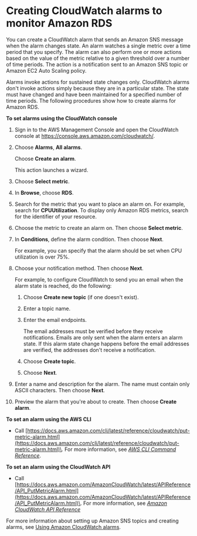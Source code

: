 # Creating CloudWatch alarms to monitor Amazon RDS<a name="creating_alarms"></a>

You can create a CloudWatch alarm that sends an Amazon SNS message when the alarm changes state\. An alarm watches a single metric over a time period that you specify\. The alarm can also perform one or more actions based on the value of the metric relative to a given threshold over a number of time periods\. The action is a notification sent to an Amazon SNS topic or Amazon EC2 Auto Scaling policy\.

Alarms invoke actions for sustained state changes only\. CloudWatch alarms don't invoke actions simply because they are in a particular state\. The state must have changed and have been maintained for a specified number of time periods\. The following procedures show how to create alarms for Amazon RDS\.

**To set alarms using the CloudWatch console**

1. Sign in to the AWS Management Console and open the CloudWatch console at [https://console\.aws\.amazon\.com/cloudwatch/](https://console.aws.amazon.com/cloudwatch/)\.

1. Choose **Alarms**, **All alarms**\.

   Choose **Create an alarm**\. 

   This action launches a wizard\. 

1. Choose **Select metric**\.

1. In **Browse**, choose **RDS**\.

1. Search for the metric that you want to place an alarm on\. For example, search for **CPUUtilization**\. To display only Amazon RDS metrics, search for the identifier of your resource\. 

1. Choose the metric to create an alarm on\. Then choose **Select metric**\.

1. In **Conditions**, define the alarm condition\. Then choose **Next**\. 

   For example, you can specify that the alarm should be set when CPU utilization is over 75%\.

1. Choose your notification method\. Then choose **Next**\.

   For example, to configure CloudWatch to send you an email when the alarm state is reached, do the following:

   1. Choose **Create new topic** \(if one doesn't exist\)\.

   1. Enter a topic name\.

   1. Enter the email endpoints\.

      The email addresses must be verified before they receive notifications\. Emails are only sent when the alarm enters an alarm state\. If this alarm state change happens before the email addresses are verified, the addresses don't receive a notification\.

   1. Choose **Create topic**\.

   1. Choose **Next**\.

1. Enter a name and description for the alarm\. The name must contain only ASCII characters\. Then choose **Next**\.

1. Preview the alarm that you're about to create\. Then choose **Create alarm**\.

**To set an alarm using the AWS CLI**
+ Call [https://docs.aws.amazon.com/cli/latest/reference/cloudwatch/put-metric-alarm.html](https://docs.aws.amazon.com/cli/latest/reference/cloudwatch/put-metric-alarm.html)\. For more information, see *[AWS CLI Command Reference](https://docs.aws.amazon.com/cli/latest/reference/)*\.

**To set an alarm using the CloudWatch API**
+ Call [https://docs.aws.amazon.com/AmazonCloudWatch/latest/APIReference/API_PutMetricAlarm.html](https://docs.aws.amazon.com/AmazonCloudWatch/latest/APIReference/API_PutMetricAlarm.html)\. For more information, see *[Amazon CloudWatch API Reference](https://docs.aws.amazon.com/AmazonCloudWatch/latest/APIReference/)* 

For more information about setting up Amazon SNS topics and creating alarms, see [Using Amazon CloudWatch alarms](https://docs.aws.amazon.com/httpAmazonCloudWatch/latest/monitoring/AlarmThatSendsEmail.html)\.